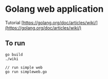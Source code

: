 # Golang web application
Tutorial [https://golang.org/doc/articles/wiki/](https://golang.org/doc/articles/wiki/)

## To run
```
go build
./wiki

// run simple web
go run simpleweb.go
```
